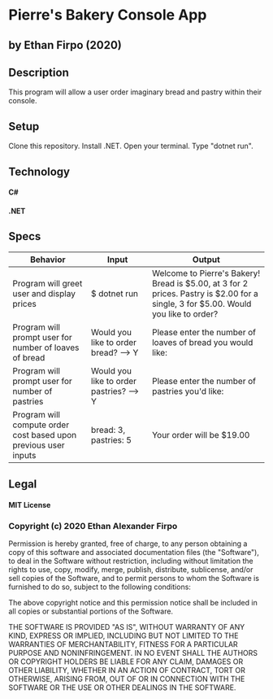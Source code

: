 # Pierre's Bakery Console App

## by Ethan Firpo (2020)

## Description

This program will allow a user order imaginary bread and pastry within their console.

## Setup

Clone this repository. Install .NET. Open your terminal. Type "dotnet run".

## Technology

#### C#
#### .NET

## Specs

|Behavior|Input|Output|
|-----|-----|-----|
|Program will greet user and display prices|$ dotnet run|Welcome to Pierre's Bakery! Bread is $5.00, at 3 for 2 prices. Pastry is $2.00 for a single, 3 for $5.00. Would you like to order?|
|Program will prompt user for number of loaves of bread|Would you like to order bread? --> Y | Please enter the number of loaves of bread you would like:|
|Program will prompt user for number of pastries| Would you like to order pastries? --> Y|Please enter the number of pastries you'd like:|
|Program will compute order cost based upon previous user inputs|bread: 3, pastries: 5|Your order will be $19.00|

## Legal

#### MIT License

### Copyright (c) 2020 Ethan Alexander Firpo

Permission is hereby granted, free of charge, to any person obtaining a copy
of this software and associated documentation files (the "Software"), to deal
in the Software without restriction, including without limitation the rights
to use, copy, modify, merge, publish, distribute, sublicense, and/or sell
copies of the Software, and to permit persons to whom the Software is
furnished to do so, subject to the following conditions:

The above copyright notice and this permission notice shall be included in all
copies or substantial portions of the Software.

THE SOFTWARE IS PROVIDED "AS IS", WITHOUT WARRANTY OF ANY KIND, EXPRESS OR
IMPLIED, INCLUDING BUT NOT LIMITED TO THE WARRANTIES OF MERCHANTABILITY,
FITNESS FOR A PARTICULAR PURPOSE AND NONINFRINGEMENT. IN NO EVENT SHALL THE
AUTHORS OR COPYRIGHT HOLDERS BE LIABLE FOR ANY CLAIM, DAMAGES OR OTHER
LIABILITY, WHETHER IN AN ACTION OF CONTRACT, TORT OR OTHERWISE, ARISING FROM,
OUT OF OR IN CONNECTION WITH THE SOFTWARE OR THE USE OR OTHER DEALINGS IN THE
SOFTWARE.